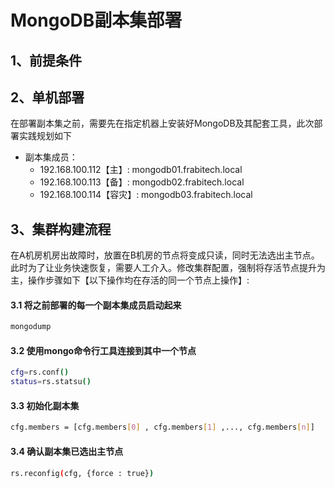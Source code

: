 # MongoDB副本集部署


## 1、前提条件

## 2、单机部署

在部署副本集之前，需要先在指定机器上安装好MongoDB及其配套工具，此次部署实践规划如下

- 副本集成员：
	- 192.168.100.112【主】: mongodb01.frabitech.local
	- 192.168.100.113【备】: mongodb02.frabitech.local
	- 192.168.100.114【容灾】: mongodb03.frabitech.local


## 3、集群构建流程
在A机房机房出故障时，放置在B机房的节点将变成只读，同时无法选出主节点。此时为了让业务快速恢复，需要人工介入。修改集群配置，强制将存活节点提升为主，操作步骤如下【以下操作均在存活的同一个节点上操作】:

#### 3.1 将之前部署的每一个副本集成员启动起来
```bash
mongodump 
```

#### 3.2 使用mongo命令行工具连接到其中一个节点
```bash
cfg=rs.conf()
status=rs.statsu()
```

#### 3.3 初始化副本集
```bash 
cfg.members = [cfg.members[0] , cfg.members[1] ,..., cfg.members[n]]
```

#### 3.4 确认副本集已选出主节点
```bash
rs.reconfig(cfg, {force : true})
```

